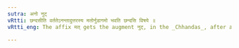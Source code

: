 ```yaml
---
sutra: अनो नुट्
vRtti: छन्दसीति वर्ततेऽनन्तादुत्तरस्य मतोर्नुडागमो भवति छन्दसि विषये ॥
vRtti_eng: The affix मत् gets the augment नुट्, in the _Chhandas_, after a stem ending in अन् ॥

---
```

